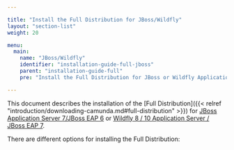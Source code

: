 ```yaml
---

title: "Install the Full Distribution for JBoss/Wildfly"
layout: "section-list"
weight: 20

menu:
  main:
    name: "JBoss/Wildfly"
    identifier: "installation-guide-full-jboss"
    parent: "installation-guide-full"
    pre: "Install the Full Distribution for JBoss or Wildfly Application Servers."

---
```


This document describes the installation of the [Full Distribution]({{< relref "introduction/downloading-camunda.md#full-distribution" >}}) for [JBoss Application Server 7/JBoss EAP 6](http://www.jboss.org/products/eap) or [Wildfly 8 / 10 Application Server / JBoss EAP 7](http://www.wildfly.org).

There are different options for installing the Full Distribution:
